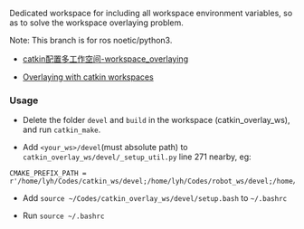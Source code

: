 Dedicated workspace for including all workspace environment variables, so as to solve the workspace overlaying problem.

Note: This branch is for ros noetic/python3.

- [catkin配置多工作空间-workspace_overlaying](https://blog.csdn.net/dndxjj/article/details/90712809)

- [Overlaying with catkin workspaces](http://wiki.ros.org/catkin/Tutorials/workspace_overlaying)

### Usage

- Delete the folder ``devel`` and ``build`` in the workspace (catkin_overlay_ws), and run ``catkin_make``.

- Add ``<your_ws>/devel``(must absolute path) to ``catkin_overlay_ws/devel/_setup_util.py`` line 271 nearby, eg:
```
CMAKE_PREFIX_PATH = r'/home/lyh/Codes/catkin_ws/devel;/home/lyh/Codes/robot_ws/devel;/home/lyh/Codes/calibration_ws/devel;/home/lyh/Codes/safety_hrc_ws/devel;/home/lyh/Codes/hri_ws/devel;/opt/ros/melodic'.split(';')
```

- Add ``source ~/Codes/catkin_overlay_ws/devel/setup.bash`` to ``~/.bashrc``

- Run ``source ~/.bashrc``